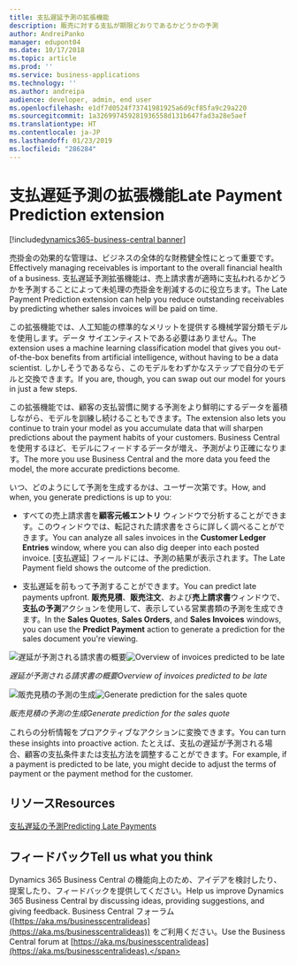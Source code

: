 ```yaml
---
title: 支払遅延予測の拡張機能
description: 販売に対する支払が期限どおりであるかどうかの予測
author: AndreiPanko
manager: edupont04
ms.date: 10/17/2018
ms.topic: article
ms.prod: ''
ms.service: business-applications
ms.technology: ''
ms.author: andreipa
audience: developer, admin, end user
ms.openlocfilehash: e1df7d0524f73741981925a6d9cf85fa9c29a220
ms.sourcegitcommit: 1a326997459281936558d131b647fad3a28e5aef
ms.translationtype: HT
ms.contentlocale: ja-JP
ms.lasthandoff: 01/23/2019
ms.locfileid: "286284"
---
```

# <a name="late-payment-prediction-extension"></a><span data-ttu-id="ef06a-103">支払遅延予測の拡張機能</span><span class="sxs-lookup"><span data-stu-id="ef06a-103">Late Payment Prediction extension</span></span>

[!include[dynamics365-business-central banner](../includes/dynamics365-business-central.md)]

<span data-ttu-id="ef06a-104">売掛金の効果的な管理は、ビジネスの全体的な財務健全性にとって重要です。</span><span class="sxs-lookup"><span data-stu-id="ef06a-104">Effectively managing receivables is important to the overall financial health of a business.</span></span> <span data-ttu-id="ef06a-105">支払遅延予測拡張機能は、売上請求書が適時に支払われるかどうかを予測することによって未処理の売掛金を削減するのに役立ちます。</span><span class="sxs-lookup"><span data-stu-id="ef06a-105">The Late Payment Prediction extension can help you reduce outstanding receivables by predicting whether sales invoices will be paid on time.</span></span>

<span data-ttu-id="ef06a-106">この拡張機能では、人工知能の標準的なメリットを提供する機械学習分類モデルを使用します。データ サイエンティストである必要はありません。</span><span class="sxs-lookup"><span data-stu-id="ef06a-106">The extension uses a machine learning classification model that gives you out-of-the-box benefits from artificial intelligence, without having to be a data scientist.</span></span> <span data-ttu-id="ef06a-107">しかしそうであるなら、このモデルをわずかなステップで自分のモデルと交換できます。</span><span class="sxs-lookup"><span data-stu-id="ef06a-107">If you are, though, you can swap out our model for yours in just a few steps.</span></span> 

<span data-ttu-id="ef06a-108">この拡張機能では、顧客の支払習慣に関する予測をより鮮明にするデータを蓄積しながら、モデルを訓練し続けることもできます。</span><span class="sxs-lookup"><span data-stu-id="ef06a-108">The extension also lets you continue to train your model as you accumulate data that will sharpen predictions about the payment habits of your customers.</span></span> <span data-ttu-id="ef06a-109">Business Central を使用するほど、モデルにフィードするデータが増え、予測がより正確になります。</span><span class="sxs-lookup"><span data-stu-id="ef06a-109">The more you use Business Central and the more data you feed the model, the more accurate predictions become.</span></span>

<span data-ttu-id="ef06a-110">いつ、どのようにして予測を生成するかは、ユーザー次第です。</span><span class="sxs-lookup"><span data-stu-id="ef06a-110">How, and when, you generate predictions is up to you:</span></span>

-   <span data-ttu-id="ef06a-111">すべての売上請求書を**顧客元帳エントリ** ウィンドウで分析することができます。このウィンドウでは、転記された請求書をさらに詳しく調べることができます。</span><span class="sxs-lookup"><span data-stu-id="ef06a-111">You can analyze all sales invoices in the **Customer Ledger Entries** window, where you can also dig deeper into each posted invoice.</span></span> <span data-ttu-id="ef06a-112">[支払遅延] フィールドには、予測の結果が表示されます。</span><span class="sxs-lookup"><span data-stu-id="ef06a-112">The Late Payment field shows the outcome of the prediction.</span></span>

-   <span data-ttu-id="ef06a-113">支払遅延を前もって予測することができます。</span><span class="sxs-lookup"><span data-stu-id="ef06a-113">You can predict late payments upfront.</span></span> <span data-ttu-id="ef06a-114">**販売見積**、**販売注文**、および**売上請求書**ウィンドウで、**支払の予測**アクションを使用して、表示している営業書類の予測を生成できます。</span><span class="sxs-lookup"><span data-stu-id="ef06a-114">In the **Sales Quotes**, **Sales Orders**, and **Sales Invoices** windows, you can use the **Predict Payment** action to generate a prediction for the sales document you're viewing.</span></span>

<span data-ttu-id="ef06a-115">![遅延が予測される請求書の概要](media/LPP_List.png "遅延が予測される請求書の概要")</span><span class="sxs-lookup"><span data-stu-id="ef06a-115">![Overview of invoices predicted to be late](media/LPP_List.png "Overview of invoices predicted to be late")</span></span>

<span data-ttu-id="ef06a-116">*遅延が予測される請求書の概要*</span><span class="sxs-lookup"><span data-stu-id="ef06a-116">*Overview of invoices predicted to be late*</span></span>

<span data-ttu-id="ef06a-117">![販売見積の予測の生成](media/LPP_Quote.png "販売見積の予測の生成")</span><span class="sxs-lookup"><span data-stu-id="ef06a-117">![Generate prediction for the sales quote](media/LPP_Quote.png "Generate prediction for the sales quote")</span></span>

<span data-ttu-id="ef06a-118">*販売見積の予測の生成*</span><span class="sxs-lookup"><span data-stu-id="ef06a-118">*Generate prediction for the sales quote*</span></span>

<span data-ttu-id="ef06a-119">これらの分析情報をプロアクティブなアクションに変換できます。</span><span class="sxs-lookup"><span data-stu-id="ef06a-119">You can turn these insights into proactive action.</span></span> <span data-ttu-id="ef06a-120">たとえば、支払の遅延が予測される場合、顧客の支払条件または支払方法を調整することができます。</span><span class="sxs-lookup"><span data-stu-id="ef06a-120">For example, if a payment is predicted to be late, you might decide to adjust the terms of payment or the payment method for the customer.</span></span>

## <a name="resources"></a><span data-ttu-id="ef06a-121">リソース</span><span class="sxs-lookup"><span data-stu-id="ef06a-121">Resources</span></span>
[<span data-ttu-id="ef06a-122">支払遅延の予測</span><span class="sxs-lookup"><span data-stu-id="ef06a-122">Predicting Late Payments</span></span>](https://docs.microsoft.com/en-us/dynamics365/business-central/ui-extensions-late-payment-prediction)

## <a name="tell-us-what-you-think"></a><span data-ttu-id="ef06a-123">フィードバック</span><span class="sxs-lookup"><span data-stu-id="ef06a-123">Tell us what you think</span></span>
<span data-ttu-id="ef06a-124">Dynamics 365 Business Central の機能向上のため、アイデアを検討したり、提案したり、フィードバックを提供してください。</span><span class="sxs-lookup"><span data-stu-id="ef06a-124">Help us improve Dynamics 365 Business Central by discussing ideas, providing suggestions, and giving feedback.</span></span> <span data-ttu-id="ef06a-125">Business Central フォーラム ([https://aka.ms/businesscentralideas](https://aka.ms/businesscentralideas)) をご利用ください。</span><span class="sxs-lookup"><span data-stu-id="ef06a-125">Use the Business Central forum at [https://aka.ms/businesscentralideas](https://aka.ms/businesscentralideas).</span></span>
